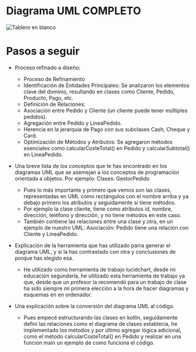 # Diagrama UML COMPLETO

![Tablero en blanco](https://github.com/user-attachments/assets/6c65d522-3743-48c4-bcb6-4bd0c41f82d1)

# Pasos a seguir
- Proceso refinado a diseño:
  - Proceso de Refinamiento
  - Identificación de Entidades Principales: Se analizaron los elementos clave del dominio, resultando en clases como Cliente, Pedido, Producto, Pago, etc.
  - Definición de Relaciones:
  - Asociación entre Pedido y Cliente (un cliente puede tener múltiples pedidos).
  - Agregación entre Pedido y LineaPedido.
  - Herencia en la jerarquía de Pago con sus subclases Cash, Cheque y Card.
  - Optimización de Métodos y Atributos: Se agregaron métodos esenciales como calcularCosteTotal() en Pedido y calcularSubtotal() en LineaPedido.

- Una breve lista de los conceptos que te has encontrado en los diagramas UML que se asemejan a los conceptos de programación orientada a objetos. Por ejemplo: Clases: GestorPedido
  - Pues lo más importante y primero que vemos son las clases, representadas en UML como rectángulos con el nombre arriba y ya debajo primero los atributos y seguidamente si tiene métodos.
  - Por ejemplo la clase cliente, tiene como atributos id, nombre, dirección, teléfono y dirección, y no tiene métodos en este caso.
  - También contiene las relaciones entre una clase y otra, en un ejemplo de nuestro UML: Asociación: Pedido tiene una relación con Cliente y LineaPedido.
  
- Explicación de la herramienta que has utilizado parra generar el diagrama UML, y si la has contrastado con otra y conclusiones de porque has elegido esa.
  - He utilizado como herramienta de trabajo lucidchart, desde mi educación segundaria, he utilizado esta herramienta de trabajo ya que, desde que un profesor la recomendó para un trabajo de
  clase ha sido siempre mi primera elección a la hora de hacer diagramas y esquemas en en ordenador.

- Una explicación sobre la conversión del diagrama UML al código.
  - Pues empecé estructurando las clases en kotlin, seguidamente definí las relaciones como el diagrama de clases establecia, he implementado los métodos y por último agregar lógica adicional, como el método calcularCosteTotal() en Pedido y realizar en una funcion main un ejemplo de como funciona el código.
